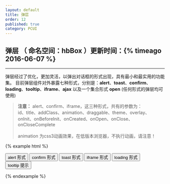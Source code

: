 ```yaml
---
layout: default
title: 弹层
order: 12
published: true
category: PCUI
---
```


## 弹层 <span class="text-small-title">（ 命名空间：hbBox ）</span><span class="pull-right small">更新时间：{% timeago 2016-06-07 %}</span>
-----------

弹层经过了优化，更加灵活，以弹出对话框的形式出现，具有最小和最实用的功能集。
目前弹层组件对外暴露七种形式，分别是：<b class="text-warning">alert</b>、<b class="text-warning">toast</b>、<b class="text-warning">confirm</b>、<b class="text-warning">loading</b>、<b class="text-warning">tooltip</b>、<b class="text-warning">iframe</b>、<b class="text-warning">ajax</b> 以及一个集合形式 <b class="text-success">open</b> (任何形式的弹层均可使用)

> <span class="text-danger"><b>注意：</b> alert、confirm、iframe，这三种形式，共有的参数为：<br> id、title、addClass、animation、draggable、theme、overlay、onInit、onBeforeInit、onCreated、onOpen、onClose、onCloseComplete</span><br><br>
<span class="text-danger">animation 为css3动画效果，在低版本浏览器，不执行动画，请注意！</span>


{% example html %}
<!-- html示例 -->
<button type="button" class="hb-btn hb-btn-default" id="openDialog_alert">alert 形式</button>
<button type="button" class="hb-btn hb-btn-warning" id="openDialog_confirm">confirm 形式</button>
<button type="button" class="hb-btn hb-btn-danger" id="openDialog_toast">toast 形式</button>
<button type="button" class="hb-btn hb-btn-black" id="openDialog_iframe">iframe 形式</button>
<button type="button" class="hb-btn hb-btn-success" id="openDialog_loading">loading 形式</button>
<button type="button" class="hb-btn hb-btn-primary tooltip" title="海边大前端">tooltip 提示</button>

<!-- javascript示例 -->
<script>
// 仅作演示用

// alert 形式
$('body').on('click','#openDialog_alert',function(){
    // alert调用方法
    hbBox.alert({
        id:'alertBox',  // 弹层ID。非必选，默认：hbBox_id_(i++)
        title:'测试标题', // 标题。如果标题不设置，则弹层将不显示标题栏
        content:'海边直播FE小分队', // 内容
        draggable:'title', // 拖拽弹层的元素。设为false为不能拖拽
        theme:'ModalBlue',  // alert 皮肤。默认灰色
        addClass : 'alertbox',  //  需要额外添加给弹层的样式。非必选
        width: 200,    //宽度设置，默认最小宽度300px
        height:100,
        animation: ({ // 当hbBox打开或者关闭的时候动画效果
            open: 'zoomIn',// 可选值：'pulse','zoomIn','zoomOut','move','slide','flip','tada'
            close: 'zoomIn'// 可选值：'pulse','zoomIn','zoomOut','move','slide','flip','tada'
        }),
        onInit:function(){ // hbBox初始化时触发
            this.open();
        },
        onBeforeInit: null,         // 触发hbBox启动时初始化,添加你自己的内部函数
        onCreated: null,            // 时触发hbBox是创建和availible DOM
        onOpen: null,               // hbBox打开时触发
        onClose: null,              // 触发hbBox关闭
        onCloseComplete:function(){
            this.destroy();        // 完成关闭后，销毁弹层
        }
    });
});

// confirm 形式
$('body').on('click','#openDialog_confirm',function(){
    // confirm调用方法
    hbBox.confirm({
        id:'alertBox',  // 弹层ID。非必选，默认：hbBox_id_(i++)
        title:'测试标题', // 标题。如果标题不设置，则弹层将不显示标题栏
        content:'海边直播FE小分队', // 内容
        draggable:'title', // 拖拽弹层的元素。设为false为不能拖拽
        addClass : 'alertbox',  //  需要额外添加给弹层的样式。非必选
        width: 200,    //宽度设置，默认最小宽度300px
        height:100,
        animation: ({ // 当hbBox打开或者关闭的时候动画效果
            open: 'zoomIn',// 可选值：'pulse','zoomIn','zoomOut','move','slide','flip','tada'
            close: 'zoomIn'// 可选值：'pulse','zoomIn','zoomOut','move','slide','flip','tada'
        }),
        onInit:function(){ // hbBox初始化时触发
            this.open();
        },
        onBeforeInit: null,         // 触发hbBox启动时初始化,添加你自己的内部函数
        onCreated: null,            // 时触发hbBox是创建和availible DOM
        onOpen: null,               // hbBox打开时触发
        onClose: null,              // 触发hbBox关闭
        onCloseComplete:function(){
            this.destroy();        // 完成关闭后，销毁弹层
        },
        confirmButton: {        // 确定按钮
            text : '确定',        // 按钮文字
            style : 'primary'   // 按钮样式
        },      //
        cancelButton:{          // 取消按钮
            text : '取消',        // 按钮文字
            style : 'default'   // 按钮样式
        },
        confirm: function(){
            return true;    
        },              // 单击提交按钮时要执行的函数。默认hbBox首先将使用onclick其次href属性
        cancel: function(){
            return true;
        },
    });
});

// toas t形式
$('body').on('click','#openDialog_toast',function(){
    // toast调用方法
    hbBox.toast({
        title:false,   // 标题。不设为，则不显示
        content :'海边直播FE小分队', // content参数，可加可不加，默认标题：系统提示
        autoClose : 3000,  // 自动关闭时间，默认关闭时间：3000毫秒
        color : 'black' // 皮肤颜色，可选值：'black', 'red', 'green', 'blue', 'yellow'，默认：black
    });
});

// iframe 形式
$('body').on('click','#openDialog_iframe',function(){
    // 弹层组件调用方法
    hbBox.iframe({
        id:'alertBox',  // 弹层ID。非必选
        title : '系统提示',     // iframe 标题。如果标题不设置，则弹层将不显示标题栏
        content :'http://www.haibian.com', // content参数，iframe 的时候，填写url地址
        width:1000,     // iframe 宽度。 默认值：1000px
        height:600,     // iframe 高度。 默认值：600px
        animation: ({ // 当hbBox打开或者关闭的时候动画效果
            open: 'zoomIn',// 可选值：'pulse','zoomIn','zoomOut','move','slide','flip','tada'
            close: 'zoomIn'// 可选值：'pulse','zoomIn','zoomOut','move','slide','flip','tada'
        }),
        onInit:function(){
            this.open();    
        },
        onCloseComplete:function(){
            this.destroy();        // 完成关闭后，销毁弹层
        }
    });
});

// loading 形式
$('body').on('click','#openDialog_loading',function(){
    // loading调用方法
    hbBox.loading({
        title :'加载中',      // loading的参数，可加可不加
        overlay:true,       // 是否显示一个透明的遮罩层。默认：true
        minWidth:80,        // 最小宽度，默认50px
        minHeight:80,       // 最小高度，默认50px
        color : 'black',    // 皮肤颜色,可选值：'black', 'red', 'green', 'blue', 'yellow'，默认：black
    });
    //此可做ajax请求的loading状态。建议按如下方法使用：
    var ajaxLoading = new hbBox('Loading',{
        title :'加载中',
        overlay:true,
        minWidth:80,
        minHeight:80,
        color : 'black',
    });
    //显示调用：ajaxLoading.open();
});

// tooltip 形式
$('.tooltip').hbBox('Tooltip',{
    getContent: 'title', // 显示的内容，从元素的title获取
    theme:'TooltipBlack' // Tooltip皮肤设置
});

</script>
{% endexample %}
